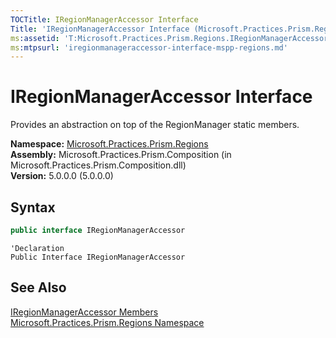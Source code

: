 ```yaml
---
TOCTitle: IRegionManagerAccessor Interface
Title: 'IRegionManagerAccessor Interface (Microsoft.Practices.Prism.Regions)'
ms:assetid: 'T:Microsoft.Practices.Prism.Regions.IRegionManagerAccessor'
ms:mtpsurl: 'iregionmanageraccessor-interface-mspp-regions.md'
---
```

# IRegionManagerAccessor Interface

Provides an abstraction on top of the RegionManager static members.

**Namespace:** [Microsoft.Practices.Prism.Regions](/patterns-practices/reference/mspp-regions-namespace)  
**Assembly:** Microsoft.Practices.Prism.Composition (in Microsoft.Practices.Prism.Composition.dll)  
**Version:** 5.0.0.0 (5.0.0.0)

## Syntax
```C#
public interface IRegionManagerAccessor
```

```VB
'Declaration
Public Interface IRegionManagerAccessor
```

## See Also

[IRegionManagerAccessor Members](/patterns-practices/reference/iregionmanageraccessor-members-mspp-regions)  
[Microsoft.Practices.Prism.Regions Namespace](/patterns-practices/reference/mspp-regions-namespace)  